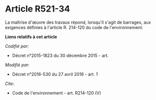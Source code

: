 # Article R521-34

La maîtrise d'œuvre des travaux répond, lorsqu'il s'agit de barrages, aux exigences définies à l'article R. 214-120 du code
de l'environnement.

**Liens relatifs à cet article**

_Codifié par_:

  - Décret n°2015-1823 du 30 décembre 2015 - art.

_Modifié par_:

  - Décret n°2016-530 du 27 avril 2016 - art. 1

_Cite_:

  - Code de l'environnement - art. R214-120 (V)

